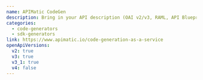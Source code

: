 ```yaml
---
name: APIMatic CodeGen
description: Bring in your API description (OAI v2/v3, RAML, API Blueprint, WSDL, etc.) to generate fully functional SDKs in over 10 languages.
categories:
  - code-generators
  - sdk-generators
link: https://www.apimatic.io/code-generation-as-a-service
openApiVersions:
  v2: true
  v3: true
  v3_1: true
  v4: false
---
```

